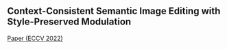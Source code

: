## Context-Consistent Semantic Image Editing with Style-Preserved Modulation

[Paper (ECCV 2022)]()
